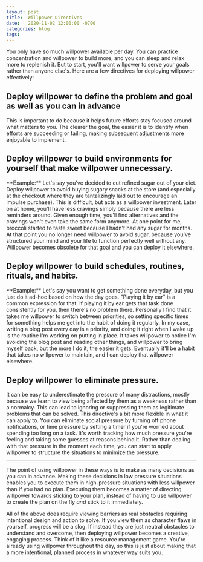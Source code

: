```yaml
---
layout: post
title:  Willpower Directives
date:   2020-11-02 12:00:00 -0700
categories: blog
tags: 
---
```

You only have so much willpower available per day. You can practice concentration and willpower to build more, and you can sleep and relax more to replenish it. But to start, you'll want willpower to serve your goals rather than anyone else's. Here are a few directives for deploying willpower effectively:

<h2>Deploy willpower to define the problem and goal as well as you can in advance</h2>
This is important to do because it helps future efforts stay focused around what matters to you. The clearer the goal, the easier it is to identify when efforts are succeeding or failing, making subsequent adjustments more enjoyable to implement.  


<h2>Deploy willpower to build environments for yourself that make willpower unnecessary. </h2>
**Example:** Let's say you've decided to cut refined sugar out of your diet. Deploy willpower to avoid buying sugary snacks at the store (and especially at the checkout where they are tantalizingly laid out to encourage an impulse purchase). This is difficult, but acts as a willpower investment. Later on at home, you'll have less cravings simply because there are less reminders around. Given enough time, you'll find alternatives and the cravings won't even take the same form anymore. At one point for me, broccoli started to taste sweet because I hadn't had any sugar for months. At that point you no longer need willpower to avoid sugar, because you've structured your mind and your life to function perfectly well without any. Willpower becomes obsolete for that goal and you can deploy it elsewhere. 

<h2>Deploy willpower to build schedules, routines, rituals, and habits.</h2>
**Example:** Let's say you want to get something done everyday, but you just do it ad-hoc based on how the day goes. "Playing it by ear" is a common expression for that. If playing it by ear gets that task done consistently for you, then there's no problem there. Personally I find that it takes me willpower to switch between priorities, so setting specific times for something helps me get into the habit of doing it regularly. In my case, writing a blog post every day is a priority, and doing it right when I wake up is the routine I'm working on putting in place. It takes willpower to notice I'm avoiding the blog post and reading other things, and willpower to bring myself back, but the more I do it, the easier it gets. Eventually it'll be a habit that takes no willpower to maintain, and I can deploy that willpower elsewhere. 

<h2>Deploy willpower to eliminate pressure.</h2>

It can be easy to underestimate the pressure of many distractions, mostly because we learn to view being affected by them as a weakness rather than a normalcy. This can lead to ignoring or suppressing them as legitimate problems that can be solved. This directive's a bit more flexible in what it can apply to. You can eliminate social pressure by turning off phone notifications, or time pressure by setting a timer if you're worried about spending too long on a task. It's worth tracking how much pressure you're feeling and taking some guesses at reasons behind it. Rather than dealing with that pressure in the moment each time, you can start to apply willpower to structure the situations to minimize the pressure.

<hr>

The point of using willpower in these ways is to make as many decisions as you can in advance. Making these decisions in low pressure situations enables you to execute them in high-pressure situations with less willpower than if you had no plan. Executing them becomes a matter of directing willpower towards sticking to your plan, instead of having to use willpower to create the plan on the fly *and* stick to it immediately.

All of the above does require viewing barriers as real obstacles requiring intentional design and action to solve. If you view them as character flaws in yourself, progress will be a slog. If instead they are just neutral obstacles to understand and overcome, then deploying willpower becomes a creative, engaging process. Think of it like a resource management game. You're already using willpower throughout the day, so this is just about making that a more intentional, planned process in whatever way suits you. 



















